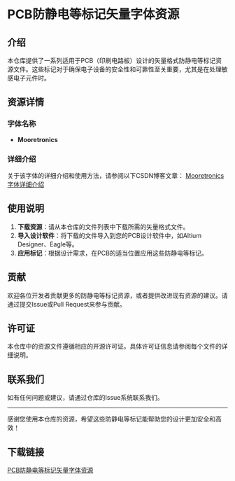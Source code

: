 # PCB防静电等标记矢量字体资源

## 介绍

本仓库提供了一系列适用于PCB（印刷电路板）设计的矢量格式防静电等标记资源文件。这些标记对于确保电子设备的安全性和可靠性至关重要，尤其是在处理敏感电子元件时。

## 资源详情

### 字体名称

- **Mooretronics**

### 详细介绍

关于该字体的详细介绍和使用方法，请参阅以下CSDN博客文章：
[Mooretronics字体详细介绍](https://blog.csdn.net/MobiuX/article/details/89886624)

## 使用说明

1. **下载资源**：请从本仓库的文件列表中下载所需的矢量格式文件。
2. **导入设计软件**：将下载的文件导入到您的PCB设计软件中，如Altium Designer、Eagle等。
3. **应用标记**：根据设计需求，在PCB的适当位置应用这些防静电等标记。

## 贡献

欢迎各位开发者贡献更多的防静电等标记资源，或者提供改进现有资源的建议。请通过提交Issue或Pull Request来参与贡献。

## 许可证

本仓库中的资源文件遵循相应的开源许可证。具体许可证信息请参阅每个文件的详细说明。

## 联系我们

如有任何问题或建议，请通过仓库的Issue系统联系我们。

---

感谢您使用本仓库的资源，希望这些防静电等标记能帮助您的设计更加安全和高效！

## 下载链接

[PCB防静电等标记矢量字体资源](https://pan.quark.cn/s/6c2fe8f50734)
